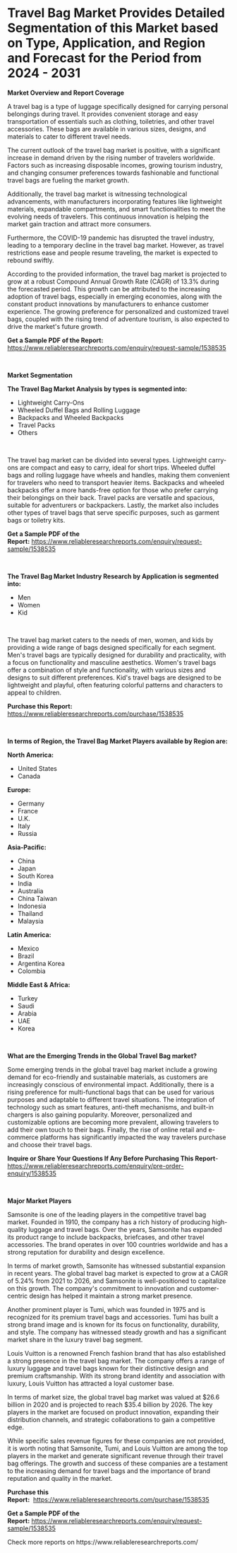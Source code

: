 <p><h1>Travel Bag Market Provides Detailed Segmentation of this Market based on Type, Application, and Region and Forecast for the Period from 2024 - 2031</h1></p><p><strong>Market Overview and Report Coverage</strong></p>
<p><p>A travel bag is a type of luggage specifically designed for carrying personal belongings during travel. It provides convenient storage and easy transportation of essentials such as clothing, toiletries, and other travel accessories. These bags are available in various sizes, designs, and materials to cater to different travel needs.</p><p>The current outlook of the travel bag market is positive, with a significant increase in demand driven by the rising number of travelers worldwide. Factors such as increasing disposable incomes, growing tourism industry, and changing consumer preferences towards fashionable and functional travel bags are fueling the market growth.</p><p>Additionally, the travel bag market is witnessing technological advancements, with manufacturers incorporating features like lightweight materials, expandable compartments, and smart functionalities to meet the evolving needs of travelers. This continuous innovation is helping the market gain traction and attract more consumers.</p><p>Furthermore, the COVID-19 pandemic has disrupted the travel industry, leading to a temporary decline in the travel bag market. However, as travel restrictions ease and people resume traveling, the market is expected to rebound swiftly.</p><p>According to the provided information, the travel bag market is projected to grow at a robust Compound Annual Growth Rate (CAGR) of 13.3% during the forecasted period. This growth can be attributed to the increasing adoption of travel bags, especially in emerging economies, along with the constant product innovations by manufacturers to enhance customer experience. The growing preference for personalized and customized travel bags, coupled with the rising trend of adventure tourism, is also expected to drive the market's future growth.</p></p>
<p><strong>Get a Sample PDF of the Report:</strong> <a href="https://www.reliableresearchreports.com/enquiry/request-sample/1538535">https://www.reliableresearchreports.com/enquiry/request-sample/1538535</a></p>
<p>&nbsp;</p>
<p><strong>Market Segmentation</strong></p>
<p><strong>The Travel Bag Market Analysis by types is segmented into:</strong></p>
<p><ul><li>Lightweight Carry-Ons</li><li>Wheeled Duffel Bags and Rolling Luggage</li><li>Backpacks and Wheeled Backpacks</li><li>Travel Packs</li><li>Others</li></ul></p>
<p>&nbsp;</p>
<p><p>The travel bag market can be divided into several types. Lightweight carry-ons are compact and easy to carry, ideal for short trips. Wheeled duffel bags and rolling luggage have wheels and handles, making them convenient for travelers who need to transport heavier items. Backpacks and wheeled backpacks offer a more hands-free option for those who prefer carrying their belongings on their back. Travel packs are versatile and spacious, suitable for adventurers or backpackers. Lastly, the market also includes other types of travel bags that serve specific purposes, such as garment bags or toiletry kits.</p></p>
<p><strong>Get a Sample PDF of the Report:</strong>&nbsp;<a href="https://www.reliableresearchreports.com/enquiry/request-sample/1538535">https://www.reliableresearchreports.com/enquiry/request-sample/1538535</a></p>
<p>&nbsp;</p>
<p><strong>The Travel Bag Market Industry Research by Application is segmented into:</strong></p>
<p><ul><li>Men</li><li>Women</li><li>Kid</li></ul></p>
<p>&nbsp;</p>
<p><p>The travel bag market caters to the needs of men, women, and kids by providing a wide range of bags designed specifically for each segment. Men's travel bags are typically designed for durability and practicality, with a focus on functionality and masculine aesthetics. Women's travel bags offer a combination of style and functionality, with various sizes and designs to suit different preferences. Kid's travel bags are designed to be lightweight and playful, often featuring colorful patterns and characters to appeal to children.</p></p>
<p><strong>Purchase this Report:</strong>&nbsp; <a href="https://www.reliableresearchreports.com/purchase/1538535">https://www.reliableresearchreports.com/purchase/1538535</a></p>
<p>&nbsp;</p>
<p><strong>In terms of Region, the Travel Bag Market Players available by Region are:</strong></p>
<p>
    <p> <strong> North America: </strong>
        <ul>
            <li>United States</li>
            <li>Canada</li>
        </ul>
        </p> 
    <p> <strong> Europe: </strong>
        <ul>
            <li>Germany</li>
            <li>France</li>
            <li>U.K.</li>
            <li>Italy</li>
            <li>Russia</li>
        </ul>
        </p> 
    <p> <strong> Asia-Pacific: </strong>
        <ul>
            <li>China</li>
            <li>Japan</li>
            <li>South Korea</li>
            <li>India</li>
            <li>Australia</li>
            <li>China Taiwan</li>
            <li>Indonesia</li>
            <li>Thailand</li>
            <li>Malaysia</li>
        </ul>
        </p> 
    <p> <strong> Latin America: </strong>
        <ul>
            <li>Mexico</li>
            <li>Brazil</li>
            <li>Argentina Korea</li>
            <li>Colombia</li>
        </ul>
        </p> 
    <p> <strong> Middle East & Africa: </strong>
        <ul>
            <li>Turkey</li>
            <li>Saudi</li>
            <li>Arabia</li>
            <li>UAE</li>
            <li>Korea</li>
        </ul>
    </p>
    </p>
<p>&nbsp;</p>
<p><strong>What are the Emerging Trends in the Global Travel Bag market?</strong></p>
<p><p>Some emerging trends in the global travel bag market include a growing demand for eco-friendly and sustainable materials, as customers are increasingly conscious of environmental impact. Additionally, there is a rising preference for multi-functional bags that can be used for various purposes and adaptable to different travel situations. The integration of technology such as smart features, anti-theft mechanisms, and built-in chargers is also gaining popularity. Moreover, personalized and customizable options are becoming more prevalent, allowing travelers to add their own touch to their bags. Finally, the rise of online retail and e-commerce platforms has significantly impacted the way travelers purchase and choose their travel bags.</p></p>
<p><strong>Inquire or Share Your Questions If Any Before Purchasing This Report</strong>- <a href="https://www.reliableresearchreports.com/enquiry/pre-order-enquiry/1538535">https://www.reliableresearchreports.com/enquiry/pre-order-enquiry/1538535</a></p>
<p>&nbsp;</p>
<p><strong>Major Market Players</strong></p>
<p><p>Samsonite is one of the leading players in the competitive travel bag market. Founded in 1910, the company has a rich history of producing high-quality luggage and travel bags. Over the years, Samsonite has expanded its product range to include backpacks, briefcases, and other travel accessories. The brand operates in over 100 countries worldwide and has a strong reputation for durability and design excellence.</p><p>In terms of market growth, Samsonite has witnessed substantial expansion in recent years. The global travel bag market is expected to grow at a CAGR of 5.24% from 2021 to 2026, and Samsonite is well-positioned to capitalize on this growth. The company's commitment to innovation and customer-centric design has helped it maintain a strong market presence.</p><p>Another prominent player is Tumi, which was founded in 1975 and is recognized for its premium travel bags and accessories. Tumi has built a strong brand image and is known for its focus on functionality, durability, and style. The company has witnessed steady growth and has a significant market share in the luxury travel bag segment.</p><p>Louis Vuitton is a renowned French fashion brand that has also established a strong presence in the travel bag market. The company offers a range of luxury luggage and travel bags known for their distinctive design and premium craftsmanship. With its strong brand identity and association with luxury, Louis Vuitton has attracted a loyal customer base.</p><p>In terms of market size, the global travel bag market was valued at $26.6 billion in 2020 and is projected to reach $35.4 billion by 2026. The key players in the market are focused on product innovation, expanding their distribution channels, and strategic collaborations to gain a competitive edge.</p><p>While specific sales revenue figures for these companies are not provided, it is worth noting that Samsonite, Tumi, and Louis Vuitton are among the top players in the market and generate significant revenue through their travel bag offerings. The growth and success of these companies are a testament to the increasing demand for travel bags and the importance of brand reputation and quality in the market.</p></p>
<p><strong>Purchase this Report:</strong>&nbsp;&nbsp;<a href="https://www.reliableresearchreports.com/purchase/1538535">https://www.reliableresearchreports.com/purchase/1538535</a></p>
<p></p>
<p><strong>Get a Sample PDF of the Report:</strong>&nbsp;<a href="https://www.reliableresearchreports.com/enquiry/request-sample/1538535">https://www.reliableresearchreports.com/enquiry/request-sample/1538535</a></p>
<p>Check more reports on https://www.reliableresearchreports.com/</p>
